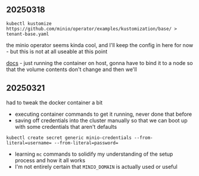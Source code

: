 ## 20250318

`kubectl kustomize https://github.com/minio/operator/examples/kustomization/base/ > tenant-base.yaml`

the minio operator seems kinda cool, and I'll keep the config in here for now - but this is not at all useable at this point

[docs](https://min.io/docs/minio/container/index.html) - just running the container on host, gonna have to bind it to a node so that the volume contents don't change
and then we'll

## 20250321

had to tweak the docker container a bit
- executing container commands to get it running, never done that before
- saving off credentials into the cluster manually so that we can boot up with some credentials that aren't defaults

`kubectl create secret generic minio-credentials --from-literal=username= --from-literal=password=`

- learning `mc` commands to solidify my understanding of the setup process and how it all works
- I'm not entirely certain that `MINIO_DOMAIN` is actually used or useful

